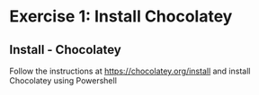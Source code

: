 # Exercise 1: Install Chocolatey 

## Install - Chocolatey
Follow the instructions at https://chocolatey.org/install and install Chocolatey using Powershell



